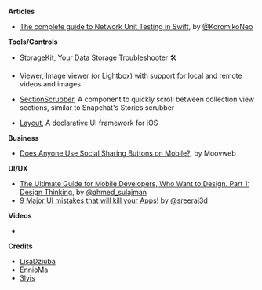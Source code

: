 
**Articles**

* [The complete guide to Network Unit Testing in Swift](https://medium.com/flawless-app-stories/the-complete-guide-to-network-unit-testing-in-swift-db8b3ee2c327), by [@KoromikoNeo](https://twitter.com/KoromikoNeo)

**Tools/Controls**

* [StorageKit](https://github.com/StorageKit/StorageKit), Your Data Storage Troubleshooter 🛠 

* [Viewer](https://github.com/bakkenbaeck/Viewer), Image viewer (or Lightbox) with support for local and remote videos and images

* [SectionScrubber](https://github.com/bakkenbaeck/SectionScrubber), A component to quickly scroll between collection view sections, similar to Snapchat's Stories scrubber

* [Layout](https://github.com/schibsted/layout), A declarative UI framework for iOS

**Business**

* [Does Anyone Use Social Sharing Buttons on Mobile?](https://www.moovweb.com/anyone-use-social-sharing-buttons-mobile/), by Moovweb

**UI/UX**

* [The Ultimate Guide for Mobile Developers, Who Want to Design. Part 1: Design Thinking](https://medium.com/flawless-app-stories/https-medium-com-flawless-app-stories-the-ultimate-guide-for-mobile-developers-who-want-to-design-part1-a2d47c04fd49), by [@ahmed_sulajman](https://twitter.com/ahmed_sulajman)
* [9 Major UI mistakes that will kill your Apps!](https://blog.prototypr.io/9-major-ui-mistakes-that-will-kill-your-apps-42b152b8c50e) by [@sreeraj3d](https://twitter.com/sreeraj3d)

**Videos**

*

**Credits**

* [LisaDziuba](https://github.com/lisadziuba)
* [EnnioMa](https://github.com/ennioma)
* [3lvis](https://github.com/3lvis)
